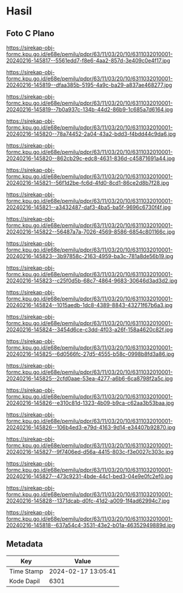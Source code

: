 # Hasil

## Foto C Plano

https://sirekap-obj-formc.kpu.go.id/e68e/pemilu/pdpr/63/11/03/20/10/6311032010001-20240216-145817--5561edd7-f8e6-4aa2-857d-3e409c0e4f17.jpg

https://sirekap-obj-formc.kpu.go.id/e68e/pemilu/pdpr/63/11/03/20/10/6311032010001-20240216-145819--dfaa385b-5195-4a9c-ba29-a837ae468277.jpg

https://sirekap-obj-formc.kpu.go.id/e68e/pemilu/pdpr/63/11/03/20/10/6311032010001-20240216-145819--7b0a937c-134b-44d2-86b9-1c685a7d6164.jpg

https://sirekap-obj-formc.kpu.go.id/e68e/pemilu/pdpr/63/11/03/20/10/6311032010001-20240216-145820--78a74452-2a04-43a2-bdd3-f4bdd44c9da6.jpg

https://sirekap-obj-formc.kpu.go.id/e68e/pemilu/pdpr/63/11/03/20/10/6311032010001-20240216-145820--862cb29c-edc8-4631-836d-c45871691a44.jpg

https://sirekap-obj-formc.kpu.go.id/e68e/pemilu/pdpr/63/11/03/20/10/6311032010001-20240216-145821--56f1d2be-fc6d-4fd0-8cd1-86ce2d8b7f28.jpg

https://sirekap-obj-formc.kpu.go.id/e68e/pemilu/pdpr/63/11/03/20/10/6311032010001-20240216-145821--a3432487-daf3-4ba5-ba5f-9696c6730f4f.jpg

https://sirekap-obj-formc.kpu.go.id/e68e/pemilu/pdpr/63/11/03/20/10/6311032010001-20240216-145822--56487a7a-7026-4569-8586-6854c801166c.jpg

https://sirekap-obj-formc.kpu.go.id/e68e/pemilu/pdpr/63/11/03/20/10/6311032010001-20240216-145823--3b97858c-2163-4959-ba3c-781a8de56b19.jpg

https://sirekap-obj-formc.kpu.go.id/e68e/pemilu/pdpr/63/11/03/20/10/6311032010001-20240216-145823--c25f0d5b-68c7-4864-9683-30646d3ad3d2.jpg

https://sirekap-obj-formc.kpu.go.id/e68e/pemilu/pdpr/63/11/03/20/10/6311032010001-20240216-145824--1015aedb-1dc8-4389-8843-43271f67b6a3.jpg

https://sirekap-obj-formc.kpu.go.id/e68e/pemilu/pdpr/63/11/03/20/10/6311032010001-20240216-145824--3454d6ce-c3dd-4f03-a26f-158a4620c82f.jpg

https://sirekap-obj-formc.kpu.go.id/e68e/pemilu/pdpr/63/11/03/20/10/6311032010001-20240216-145825--6d0566fc-27d5-4555-b58c-0998b8fd3a86.jpg

https://sirekap-obj-formc.kpu.go.id/e68e/pemilu/pdpr/63/11/03/20/10/6311032010001-20240216-145825--2cfd0aae-53ea-4277-a6b6-6ca8798f2a5c.jpg

https://sirekap-obj-formc.kpu.go.id/e68e/pemilu/pdpr/63/11/03/20/10/6311032010001-20240216-145826--e310c81d-1323-4b09-b9ca-c62aa3b53baa.jpg

https://sirekap-obj-formc.kpu.go.id/e68e/pemilu/pdpr/63/11/03/20/10/6311032010001-20240216-145826--106b4ed3-e79d-4163-9d14-e34407b92870.jpg

https://sirekap-obj-formc.kpu.go.id/e68e/pemilu/pdpr/63/11/03/20/10/6311032010001-20240216-145827--9f7406ed-d56a-4415-803c-f3e0027c303c.jpg

https://sirekap-obj-formc.kpu.go.id/e68e/pemilu/pdpr/63/11/03/20/10/6311032010001-20240216-145827--473c9231-4bde-44c1-bed3-04e9e0fc2ef0.jpg

https://sirekap-obj-formc.kpu.go.id/e68e/pemilu/pdpr/63/11/03/20/10/6311032010001-20240216-145828--1371dcab-d0fc-41d2-a009-1f4ad62994c7.jpg

https://sirekap-obj-formc.kpu.go.id/e68e/pemilu/pdpr/63/11/03/20/10/6311032010001-20240216-145818--637a54c4-3531-43e2-b01a-46352949889d.jpg


## Metadata

| Key        | Value               |
| ---------- | ------------------- |
| Time Stamp | 2024-02-17 13:05:41 |
| Kode Dapil | 6301                |



